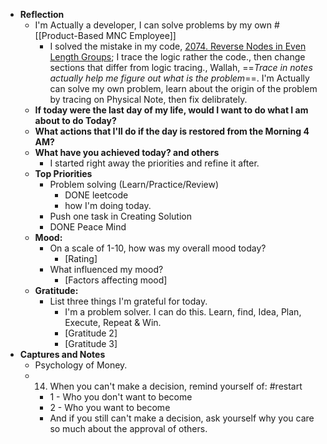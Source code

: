 - **Reflection**
	- I'm Actually a developer, I can solve problems by my own #[[Product-Based MNC Employee]]
		- I solved the mistake in my code, [2074. Reverse Nodes in Even Length Groups](https://leetcode.com/problems/reverse-nodes-in-even-length-groups/); I trace the logic rather the code., then change sections that differ from logic tracing., Wallah, ==*_Trace in notes actually help me figure out what is the problem_*==. I'm Actually can solve my own problem, learn about the origin of the problem by tracing on Physical Note, then fix delibrately.
	- **If today were the last day of my life, would I want to do what I am about to do Today?**
	- **What actions that I'll do if the day is restored from the Morning 4 AM?**
	- **What have you achieved today? and others**
		- I started right away the priorities and refine it after.
	- **Top Priorities**
		- Problem solving (Learn/Practice/Review)
			- DONE leetcode
			- how I'm doing today.
		- Push one task in Creating Solution
		- DONE  Peace Mind
	- **Mood:**
		- On a scale of 1-10, how was my overall mood today?
			- [Rating]
		- What influenced my mood?
			- [Factors affecting mood]
	- **Gratitude:**
		- List three things I'm grateful for today.
			- I'm a problem solver. I can do this. Learn, find, Idea, Plan, Execute, Repeat & Win.
			- [Gratitude 2]
			- [Gratitude 3]
- **Captures and Notes**
	- Psychology of Money.
	- 14.  When you can't make a decision, remind yourself of: #restart
		- 1 - Who you don't want to become
		- 2 - Who you want to become
		- And if you still can't make a decision, ask yourself why you care so much about the approval of others.